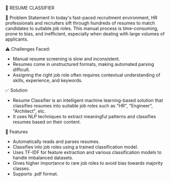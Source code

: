 🧠 RESUME CLASSIFIER

🚀 Problem Statement
In today's fast-paced recruitment environment, HR professionals and recruiters sift through hundreds of resumes to match candidates to suitable job roles. This manual process is time-consuming, prone to bias, and inefficient, especially when dealing with large volumes of applicants.

⚠️ Challenges Faced:
- Manual resume screening is slow and inconsistent.
- Resumes come in unstructured formats, making automated parsing difficult.
- Assigning the right job role often requires contextual understanding of skills, experience, and keywords.

✅ Solution
- Resume Classifier is an intelligent machine learning-based solution that classifies resumes into suitable job roles such as "HR", "Engineer", "Architect", etc.
- It uses NLP techniques to extract meaningful patterns and classifies resumes based on their content.

🧰 Features
- Automatically reads and parses resumes.
- Classifies into job roles using a trained classification model.
- Uses TF-IDF for feature extraction and various classification models to handle imbalanced datasets.
- Gives higher importance to rare job roles to avoid bias towards majority classes. 
- Supports .pdf format.
